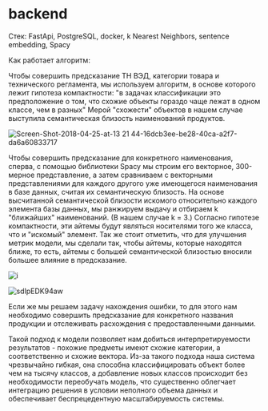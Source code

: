 # backend

Стек: FastApi, PostgreSQL, docker, k Nearest Neighbors, sentence embedding, Spacy

Как работает алгоритм:

Чтобы совершить предсказание ТН ВЭД, категории товара и технического регламента, мы используем алгоритм, в основе которого лежит гипотеза компактности: "в задачах классификации это предположение о том, что схожие объекты гораздо чаще лежат в одном классе, чем в разных"
Мерой "схожести" объектов в нашем случае выступила семантическая близость наименований продуктов.

![Screen-Shot-2018-04-25-at-13 21 44-16dcb3ee-be28-40ca-a2f7-da6a60833717](https://user-images.githubusercontent.com/69757240/179385809-ab5106ea-e156-4cf8-8032-1b27033c8e29.png)

Чтобы совершить предсказание для конкретного наименования, сперва, с помощью библиотеки Spacy мы строим его векторное, 300-мерное представление, а затем сравниваем с векторными представлениями для каждого другого уже имеющегося наименования в базе данных, считая их семантическую близость. На основе высчитанной семантической близости искомого относительно каждого элемента базы данных, мы ранжируем выдачу и отбираем k "ближайших" наименований. (В нашем случае k = 3.) Согласно гипотезе компактности, эти айтемы будут являться носителями того же класса, что и "искомый" элемент. Так же стоит отметить, что для улучшения метрик модели, мы сделали так, чтобы айтемы, которые находятся ближе, то есть, айтемы с большей семантической близостью вносили большее влияние в предсказание.

![i](https://user-images.githubusercontent.com/69757240/179385772-ae52b6ec-0745-475b-9884-2c6fe89d758d.jpeg)

![sdIpEDK94aw](https://user-images.githubusercontent.com/69757240/179385820-1169d3b7-b715-4e05-a778-d499291cd580.jpg)

Если же мы решаем задачу нахождения ошибки, то для этого нам необходимо совершить предсказание для конкретного названия продукции и отслеживать расхождения с предоставленными данными.

Такой подход к модели позволяет нам добиться интерпретируемости результатов - похожие предметы имеют схожие категории, а соответственно и схожие вектора. Из-за такого подхода наша система чрезвычайно гибкая, она способна классифицировать объект более чем на тысячу классов, а добавление новых классов происходит без необходимости переобучать модель, что существенно облегчает интеграцию решения в условии неполного объема данных и обеспечивает беспрецедентную масштабируемость системы. 
